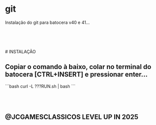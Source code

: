 # git
Instalação do git para batocera v40 e 41...

<br><br>

<br>
# INSTALAÇÃO 
<h2>Copiar o comando à baixo, colar no terminal do batocera [CTRL+INSERT] e pressionar enter...</h2>
```bash
curl -L ???RUN.sh | bash
```

<br>

<br>

<br>

<br>




<h2>@JCGAMESCLASSICOS LEVEL UP IN 2025</h2>
